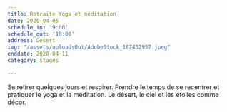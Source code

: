 ```yaml
---
title: Retraite Yoga et méditation
date: 2020-04-05
schedule_in: '9:00'
schedule_out: '18:00'
address: Desert
img: "/assets/uploadsOut/AdobeStock_187432957.jpeg"
enddate: 2020-04-11
category: stages

---
```

Se retirer quelques jours et respirer. Prendre le temps de se recentrer et pratiquer le yoga et la méditation. Le désert, le ciel et les étoiles comme décor.  